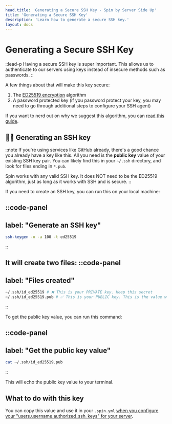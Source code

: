 ```yaml
---
head.title: 'Generating a Secure SSH Key - Spin by Server Side Up'
title: 'Generating a Secure SSH Key'
description: 'Learn how to generate a secure SSH key.'
layout: docs
---
```


# Generating a Secure SSH Key
::lead-p
Having a secure SSH key is super important. This allows us to authenticate to our servers using keys instead of insecure methods such as passwords.
::

A few things about that will make this key secure:

1. The [ED25519 encryption](https://ed25519.cr.yp.to/) algorithm
2. A password protected key (if you password protect your key, you may need to go through additional steps to configure your SSH agent)

If you want to nerd out on why we suggest this algorithm, you can [read this guide](https://blog.g3rt.nl/upgrade-your-ssh-keys.html).


## 👨‍💻 Generating an SSH key
::note
If you're using services like GitHub already, there's a good chance you already have a key like this. All you need is the **public key** value of your existing SSH key pair. You can likely find this in your `~/.ssh` directory, and look for files ending in `*.pub`.

Spin works with any valid SSH key. It does NOT need to be the ED25519 algorithm, just as long as it works with SSH and is secure.
::

If you need to create an SSH key, you can run this on your local machine:

::code-panel
---
label: "Generate an SSH key"
---
```bash
ssh-keygen -o -a 100 -t ed25519
```
::

It will create two files:
::code-panel
---
label: "Files created"
---
```bash
~/.ssh/id_ed25519 # ❌ This is your PRIVATE key. Keep this secret
~/.ssh/id_ed25519.pub # ✅ This is your PUBLIC key. This is the value we want to use
```
::

To get the public key value, you can run this command:

::code-panel
---
label: "Get the public key value"
---
```bash
cat ~/.ssh/id_ed25519.pub
```
::

This will echo the public key value to your terminal.

## What to do with this key
You can copy this value and use it in your `.spin.yml` [when you configure your "users.username.authorized_ssh_keys" for your server](/docs/server-configuration/spin-yml-usage#users).